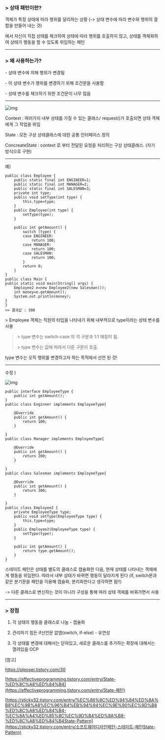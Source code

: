 ### > 상태 패턴이란?

객체가 특정 상태에 따라 행위를 달리하는 상황 (-> 상태 변수에 따라 변수와 행위의 결합을 만들어 내는 것)

에서 자신이 직접 상태를 체크하여 상태에 따라 행위를 호출하지 않고, 상태를 객체화하여 상태가 행동을 할 수 있도록 위임하는 패턴

------

###  > **왜 사용하는가?**

\- 상태 변수에 의해 행위가 변경됨

\- 이 상태 변수가 행위를 변경하기 위해 조건문을 사용함

\- 상태 변수를 체크하기 위한 조건문이 너무 많음

------

 



![img](https://k.kakaocdn.net/dn/bYAIcA/btquZzLU6vW/CMOIkH05PlHcrWSojb2Cl0/img.png)



 

Context : 여러가지 내부 상태를 가질 수 있는 클래스/ request()가 호출되면 상태 객체에게 그 작업을 위임

State : 모든 구상 상태클래스에 대한 공통 인터페이스 정의

ConcreateState : context 로 부터 전달된 요청을 처리하는 구상 상태클래스. (자기 방식으로 구현)

 

---



예)

```
public class Employee {
    public static final int ENGINEER=1;
    public static final int MANAGER=2;
    public static final int SALESMAN=3;
    private int type;
    public void setType(int type) {
        this.type=type;
    }
    public Employee(int type) {
        setType(type);
    }

    public int getAmount() {
        switch (type) {
        case ENGINEER:
            return 100;
        case MANAGER:
            return 100;
        case SALESMAN:
            return 100;
        }
        return 0;
    }
}
public class Main {
public static void main(String[] args) {
	Employee2 e=new Employee2(new Salesman());
	int money=e.getAmount();
	System.out.println(money);
}
}
>> 결과값 : 300
```

\> Employee 객체는 직원의 타입을 나타내기 위해 내부적으로 type이라는 상태 변수를 사용

> \> type 변수는 switch-case 의 각 구문과 1:1 매칭이 됨.
>
> \> type 변수는 값에 따라서 다른 구문이 호출.

type 변수는 오직 행위를 변경하고자 하는 목적에서 선언 된 것!

------

수정 )



![img](https://k.kakaocdn.net/dn/drmAv5/btquZzrw9Kt/5wHJxTi8E2KtgRAAQed7m1/img.png)



 

```
public interface EmployeeType {
    public int getAmount();
}
public class Enginner implements EmployeeType{

    @Override
    public int getAmount() {
        return 100;
    }

}
public class Manager implements EmployeeType{

    @Override
    public int getAmount() {
        return 200;
    }

}
public class Salesman implements EmployeeType{

    @Override
    public int getAmount() {
        return 300;
    }

}
public class Employee2 {
    private EmployeeType type;
    public void setType(EmployeeType type) {
        this.type=type;
    }
    public Employee2(EmployeeType type) {
        setType(type);
    }

    public int getAmount() {
        return type.getAmount();
    }
}
```

 

스테이트 패턴은 상태를 별도의 클래스로 캡슐화한 다음, 현재 상태를 나타내는 객체에게 행동을 위임한다. 따라서 내부 상태가 바뀌면 행동이 달라지게 된다 (if, switch문과 같은 분기문을 패턴을 이용해 캡슐화, 분리화한다고 생각하면 됨!!)

-> 다른 클래스로 변신하는 것이 아니라 구성을 통해 여러 상태 객체를 바꿔가면서 사용

 

---



### **> 장점**

1. 각 상태의 행동을 클래스로 나눔 - 캡슐화

2. 관리하기 힘든 if선언문 없앰(switch, if-else) - 유연성

3. 각 상태를 변경에 대해서는 닫혀있고, 새로운 클래스를 추가하는 확장에 대해서는 열려있음  OCP

 

 

 

 

 

 

 

[참고]

<https://plposer.tistory.com/30>

[https://effectiveprogramming.tistory.com/entry/State-%ED%8C%A8%ED%84%B4](https://effectiveprogramming.tistory.com/entry/State-패턴)

[https://sticky32.tistory.com/entry/%EC%86%8C%ED%94%84%ED%8A%B8%EC%9B%A8%EC%96%B4%EB%94%94%EC%9E%90%EC%9D%B8%ED%8C%A8%ED%84%B4-%EC%8A%A4%ED%85%8C%EC%9D%B4%ED%8A%B8-%ED%8C%A8%ED%84%B4State-Pattern](https://sticky32.tistory.com/entry/소프트웨어디자인패턴-스테이트-패턴State-Pattern)